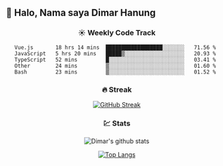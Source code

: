 ## 👋 Halo, Nama saya **Dimar Hanung**

<center>

### :sunny: Weekly Code Track
<!--START_SECTION:waka-->
```text
Vue.js       18 hrs 14 mins  ██████████████████░░░░░░░   71.56 % 
JavaScript   5 hrs 20 mins   █████▒░░░░░░░░░░░░░░░░░░░   20.93 % 
TypeScript   52 mins         █░░░░░░░░░░░░░░░░░░░░░░░░   03.41 % 
Other        24 mins         ▒░░░░░░░░░░░░░░░░░░░░░░░░   01.60 % 
Bash         23 mins         ▒░░░░░░░░░░░░░░░░░░░░░░░░   01.52 % 
```
<!--END_SECTION:waka-->

### :fire: Streak

[![GitHub Streak](http://github-readme-streak-stats.herokuapp.com?user=dimar-hanung)](https://git.io/streak-stats)

### :chart: Stats

![Dimar's github stats](https://github-readme-stats.vercel.app/api?username=dimar-hanung&show_icons=true&theme=vue)

[![Top Langs](https://github-readme-stats.vercel.app/api/top-langs/?username=dimar-hanung)](#)

</center>
